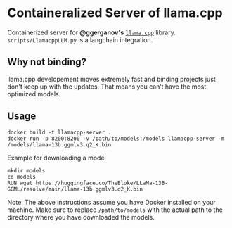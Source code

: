 # Containeralized Server of llama.cpp
Containerized server for **@ggerganov's** [`llama.cpp`](https://github.com/ggerganov/llama.cpp) library.
`scripts/LlamacppLLM.py` is a langchain integration. 

## Why not binding?
llama.cpp developement moves extremely fast and binding projects just don't keep up with the updates.
That means you can’t have the most optimized models.

## Usage
```
docker build -t llamacpp-server .
docker run -p 8200:8200 -v /path/to/models:/models llamacpp-server -m /models/llama-13b.ggmlv3.q2_K.bin
```

Example for downloading a model
```
mkdir models
cd models
RUN wget https://huggingface.co/TheBloke/LLaMa-13B-GGML/resolve/main/llama-13b.ggmlv3.q2_K.bin
```

Note: The above instructions assume you have Docker installed on your machine. Make sure to replace `/path/to/models` with the actual path to the directory where you have downloaded the models.